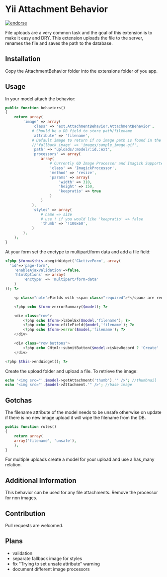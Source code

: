 Yii Attachment Behavior
=======================
[![endorse](http://api.coderwall.com/gregmolnar/endorsecount.png)](http://coderwall.com/gregmolnar)

File uploads are a very common task and the goal of this extension is to make it easy and DRY.
This extension uploads the file to the server, renames the file and saves the path to the database.

Installation
------------

Copy the AttachmentBehavior folder into the extensions folder of you app.

Usage
----

In your model attach the behavior:
```php
public function behaviors()
{
	return array(
		'image' => array(
			'class' => 'ext.AttachmentBehavior.AttachmentBehavior',
			# Should be a DB field to store path/filename
			'attribute' => 'filename',
			# Default image to return if no image path is found in the DB
			//'fallback_image' => 'images/sample_image.gif',
			'path' => "uploads/:model/:id.:ext",
			'processors' => array(
				array(
					# Currently GD Image Processor and Imagick Supported
					'class' => 'ImagickProcessor',
					'method' => 'resize',
					'params' => array(
						'width' => 310,
						'height' => 150,
						'keepratio' => true
					)
				)
			),
			'styles' => array(
				# name => size 
				# use ! if you would like 'keepratio' => false
				'thumb' => '!100x60',
			)			
		),
	);
}
```
At your form set the enctype to multipart/form data and add a file field:
```php
<?php $form=$this->beginWidget('CActiveForm', array(
  'id'=>'page-form',
	'enableAjaxValidation'=>false,
	'htmlOptions' => array(
		'enctype' => 'multipart/form-data'
	)
)); ?>

	<p class="note">Fields with <span class="required">*</span> are required.</p>

	<?php echo $form->errorSummary($model); ?>

	<div class="row">
		<?php echo $form->labelEx($model,'filename'); ?>
		<?php echo $form->fileField($model,'filename'); ?>
		<?php echo $form->error($model,'filename'); ?>
	</div>

	<div class="row buttons">
		<?php echo CHtml::submitButton($model->isNewRecord ? 'Create' : 'Save'); ?>
	</div>

<?php $this->endWidget(); ?>
```

Create the upload folder and upload a file.
To retrieve the image:
```php
echo '<img src="'.$model->getAttachment('thumb').'" />'; //thumbnail
echo '<img src="'.$model->Attachment.'" />'; //base image
```

Gotchas
-------
The filename attribute of the model needs to be unsafe otherwise on update if there is no new image upload it will wipe the filename from the DB.
```php 
public function rules()
{
    return array(
	array('filename', 'unsafe'),
    );
}
```
For multiple uploads create a model for your upload and use a has_many relation.

Additional Information
----------------------
This behavior can be used for any file attachments. Remove the processor for non images.

Contribution
------------
Pull requests are welcomed.

Plans
-----
* validation
* separate fallback image for styles
* fix "Trying to set unsafe attribute" warning
* document different image processors 

